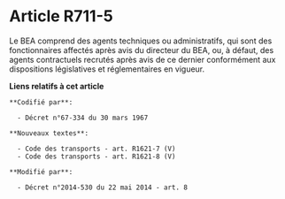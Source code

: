 # Article R711-5

Le BEA comprend des agents techniques ou administratifs, qui sont des fonctionnaires affectés après avis du directeur du BEA,
ou, à défaut, des agents contractuels recrutés après avis de ce dernier conformément aux dispositions législatives et
réglementaires en vigueur.

**Liens relatifs à cet article**

	**Codifié par**:

	  - Décret n°67-334 du 30 mars 1967

	**Nouveaux textes**:

	  - Code des transports - art. R1621-7 (V)
	  - Code des transports - art. R1621-8 (V)

	**Modifié par**:

	  - Décret n°2014-530 du 22 mai 2014 - art. 8
